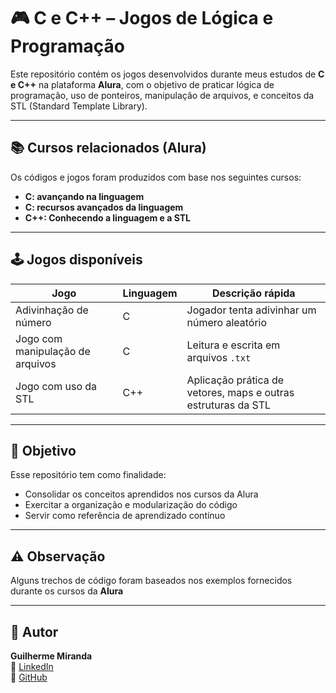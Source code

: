 # 🎮 C e C++ – Jogos de Lógica e Programação

Este repositório contém os jogos desenvolvidos durante meus estudos de **C e C++** na plataforma **Alura**, com o objetivo de praticar lógica de programação, uso de ponteiros, manipulação de arquivos, e conceitos da STL (Standard Template Library).

---

## 📚 Cursos relacionados (Alura)

Os códigos e jogos foram produzidos com base nos seguintes cursos:

- **C: avançando na linguagem**
- **C: recursos avançados da linguagem**
- **C++: Conhecendo a linguagem e a STL**

---

## 🕹️ Jogos disponíveis

| Jogo                      | Linguagem | Descrição rápida                         |
|---------------------------|-----------|------------------------------------------|
| Adivinhação de número     | C         | Jogador tenta adivinhar um número aleatório |
| Jogo com manipulação de arquivos | C | Leitura e escrita em arquivos `.txt`     |
| Jogo com uso da STL       | C++       | Aplicação prática de vetores, maps e outras estruturas da STL |

---

## 🧠 Objetivo

Esse repositório tem como finalidade:

- Consolidar os conceitos aprendidos nos cursos da Alura
- Exercitar a organização e modularização do código
- Servir como referência de aprendizado contínuo

---

## ⚠️ Observação

Alguns trechos de código foram baseados nos exemplos fornecidos durante os cursos da **Alura**

---

## 🚀 Autor

**Guilherme Miranda**  
🔗 [LinkedIn](https://www.linkedin.com/in/xguimiranda)  
🐙 [GitHub](https://github.com/xguimiranda)
